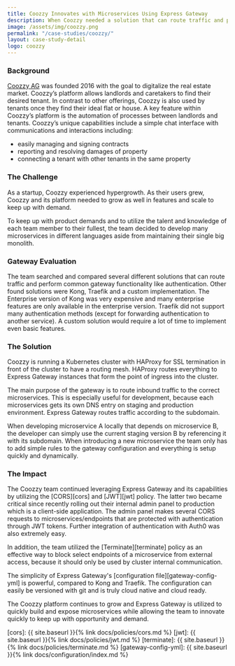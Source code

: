 ```yaml
---
title: Coozzy Innovates with Microservices Using Express Gateway
description: When Coozzy needed a solution that can route traffic and perform common gateway functionalities like authentication, they chose Express Gateway over Kong and Traefik. Read on to find out why.
image: /assets/img/coozzy.png
permalink: "/case-studies/coozzy/"
layout: case-study-detail
logo: coozzy
---
```


### Background

[Coozzy AG](https://coozzy.ch/) was founded 2016 with the goal to digitalize the real estate market. Coozzy’s platform allows landlords and caretakers to find their desired tenant. In contrast to other offerings, Coozzy is also used by tenants once they find their ideal flat or house. A key feature within Coozzy’s platform is the automation of processes between landlords and tenants. Coozzy’s unique capabilities include a simple chat interface with communications and interactions including:

- easily managing and signing contracts
- reporting and resolving damages of property
- connecting a tenant with other tenants in the same property

### The Challenge

As a startup, Coozzy experienced hypergrowth. As their users grew, Coozzy and its platform needed to grow as well in features and scale to keep up with demand.

To keep up with product demands and to utilize the talent and knowledge of each team member to their fullest, the team decided to develop many microservices in different languages aside from maintaining their single big monolith.


### Gateway Evaluation

The team searched and compared several different solutions that can route traffic and perform common gateway functionality like authentication. Other found solutions were Kong, Traefik and a custom implementation. The Enterprise version of Kong was very expensive and many enterprise features are only available in the enterprise version. Traefik did not support many authentication methods (except for forwarding authentication to another service).  A custom solution would require a lot of time to implement even basic features.


### The Solution

Coozzy is running a Kubernetes cluster with HAProxy for SSL termination in front of the cluster to have a routing mesh.  HAProxy routes everything to Express Gateway instances that form the point of ingress into the cluster.

The main purpose of the gateway is to route inbound traffic to the correct microservices. This is especially useful for development, because each microservices gets its own DNS entry on staging and production environment. Express Gateway routes traffic according to the subdomain.

When developing microservice A locally that depends on microservice B, the developer can simply use the current staging version B by referencing it with its subdomain. When introducing a new microservice the team only has to add simple rules to the gateway configuration and everything is setup quickly and dynamically.


### The Impact

The Coozzy team continued leveraging Express Gateway and its capabilities by utilizing the [CORS][cors] and [JWT][jwt] policy. The latter two became critical since recently rolling out their internal admin panel to production which is a client-side application. The admin panel makes several CORS requests to microservices/endpoints that are protected with authentication through JWT tokens. Further integration of authentication with Auth0 was also extremely easy.

In addition, the team utilized the [Terminate][terminate] policy as an effective way to block select endpoints of a microservice from external access, because it should only be used by cluster internal communication.

The simplicity of Express Gateway's [configuration file][gateway-config-yml] is powerful, compared to Kong and Traefik. The configuration can easily be versioned with git and is truly cloud native and cloud ready.

The Coozzy platform continues to grow and Express Gateway is utilized to quickly build and expose microservices while allowing the team to innovate quickly to keep up with opportunity and demand.

[coozzy]: https://coozzy.ch
[cors]: {{ site.baseurl }}{% link docs/policies/cors.md %}
[jwt]: {{ site.baseurl }}{% link docs/policies/jwt.md %}
[terminate]: {{ site.baseurl }}{% link docs/policies/terminate.md %}
[gateway-config-yml]: {{ site.baseurl }}{% link docs/configuration/index.md %}
